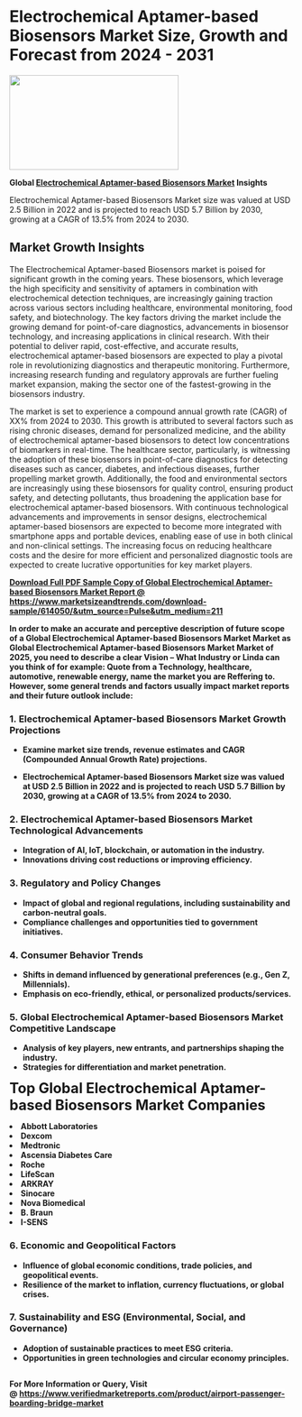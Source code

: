 <H1>Electrochemical Aptamer-based Biosensors Market Size, Growth and Forecast from 2024 - 2031</H1><img class="aligncenter size-medium wp-image-584254" src="https://thirdeyenews.in/wp-content/uploads/2024/09/Global-Market-Research-300x168.jpeg" alt="" width="300" height="168" /><p><strong>Global&nbsp;<a href="https://www.marketsizeandtrends.com/download-sample/614050/&amp;utm_source=Pulse&amp;utm_medium=211">Electrochemical Aptamer-based Biosensors Market</a> Insights</strong></p><p>Electrochemical Aptamer-based Biosensors Market size was valued at USD 2.5 Billion in 2022 and is projected to reach USD 5.7 Billion by 2030, growing at a CAGR of 13.5% from 2024 to 2030.</p><p><h2>Market Growth Insights</h2> The Electrochemical Aptamer-based Biosensors market is poised for significant growth in the coming years. These biosensors, which leverage the high specificity and sensitivity of aptamers in combination with electrochemical detection techniques, are increasingly gaining traction across various sectors including healthcare, environmental monitoring, food safety, and biotechnology. The key factors driving the market include the growing demand for point-of-care diagnostics, advancements in biosensor technology, and increasing applications in clinical research. With their potential to deliver rapid, cost-effective, and accurate results, electrochemical aptamer-based biosensors are expected to play a pivotal role in revolutionizing diagnostics and therapeutic monitoring. Furthermore, increasing research funding and regulatory approvals are further fueling market expansion, making the sector one of the fastest-growing in the biosensors industry. <p><strong><a href="#"></a></strong></p> <p>The market is set to experience a compound annual growth rate (CAGR) of XX% from 2024 to 2030. This growth is attributed to several factors such as rising chronic diseases, demand for personalized medicine, and the ability of electrochemical aptamer-based biosensors to detect low concentrations of biomarkers in real-time. The healthcare sector, particularly, is witnessing the adoption of these biosensors in point-of-care diagnostics for detecting diseases such as cancer, diabetes, and infectious diseases, further propelling market growth. Additionally, the food and environmental sectors are increasingly using these biosensors for quality control, ensuring product safety, and detecting pollutants, thus broadening the application base for electrochemical aptamer-based biosensors. With continuous technological advancements and improvements in sensor designs, electrochemical aptamer-based biosensors are expected to become more integrated with smartphone apps and portable devices, enabling ease of use in both clinical and non-clinical settings. The increasing focus on reducing healthcare costs and the desire for more efficient and personalized diagnostic tools are expected to create lucrative opportunities for key market players. <p><strong><a href="#"></p><p><span class=""><strong>Download Full PDF Sample Copy of Global Electrochemical Aptamer-based Biosensors Market Report</strong> @ <a href="https://www.marketsizeandtrends.com/download-sample/614050/&amp;utm_source=Pulse&amp;utm_medium=211" target="_blank">https://www.marketsizeandtrends.com/download-sample/614050/&amp;utm_source=Pulse&amp;utm_medium=211</a></span></p><p>In order to make an accurate and perceptive description of future scope of a Global&nbsp;Electrochemical Aptamer-based Biosensors Market Market as Global&nbsp;Electrochemical Aptamer-based Biosensors Market Market of 2025, you need to describe a clear Vision &ndash; What Industry or Linda can you think of for example: Quote from a Technology, healthcare, automotive, renewable energy, name the market you are Reffering to. However, some general trends and factors usually impact market reports and their future outlook include:</p><h3>1.&nbsp;<strong>Electrochemical Aptamer-based Biosensors Market Growth Projections</strong></h3><ul><li>Examine market size trends, revenue estimates and CAGR (Compounded Annual Growth Rate) projections.</li><li><p>Electrochemical Aptamer-based Biosensors Market size was valued at USD 2.5 Billion in 2022 and is projected to reach USD 5.7 Billion by 2030, growing at a CAGR of 13.5% from 2024 to 2030.</p></li></ul><h3>2.&nbsp;<strong>Electrochemical Aptamer-based Biosensors Market Technological Advancements</strong></h3><ul><li>Integration of AI, IoT, blockchain, or automation in the industry.</li><li>Innovations driving cost reductions or improving efficiency.</li></ul><h3>3.&nbsp;<strong>Regulatory and Policy Changes</strong></h3><ul><li>Impact of global and regional regulations, including sustainability and carbon-neutral goals.</li><li>Compliance challenges and opportunities tied to government initiatives.</li></ul><h3>4.&nbsp;<strong>Consumer Behavior Trends</strong></h3><ul><li>Shifts in demand influenced by generational preferences (e.g., Gen Z, Millennials).</li><li>Emphasis on eco-friendly, ethical, or personalized products/services.</li></ul><h3>5.&nbsp;<strong>Global Electrochemical Aptamer-based Biosensors Market Competitive Landscape</strong></h3><ul><li>Analysis of key players, new entrants, and partnerships shaping the industry.</li><li>Strategies for differentiation and market penetration.</li></ul><p data-pm-slice="1 1 []"><span style="color: inherit; font-family: inherit; font-size: 25px;">Top Global Electrochemical Aptamer-based Biosensors Market Companies</span></p><div class="" data-test-id=""><p><li>Abbott Laboratories</li><li> Dexcom</li><li> Medtronic</li><li> Ascensia Diabetes Care</li><li> Roche</li><li> LifeScan</li><li> ARKRAY</li><li> Sinocare</li><li> Nova Biomedical</li><li> B. Braun</li><li> I-SENS</li></p></div><h3>6.&nbsp;<strong>Economic and Geopolitical Factors</strong></h3><ul><li>Influence of global economic conditions, trade policies, and geopolitical events.</li><li>Resilience of the market to inflation, currency fluctuations, or global crises.</li></ul><h3>7.&nbsp;<strong>Sustainability and ESG (Environmental, Social, and Governance)</strong></h3><ul><li>Adoption of sustainable practices to meet ESG criteria.</li><li>Opportunities in green technologies and circular economy principles.</li></ul><h2><strong style="font-size: 14px;">For More Information or Query, Visit @&nbsp;</strong><a style="background-color: #ffffff; font-size: 14px;" href="https://www.marketsizeandtrends.com/report/electrochemical-aptamer-based-biosensors-market/" target="_blank">https://www.verifiedmarketreports.com/product/airport-passenger-boarding-bridge-market</a></h2>
